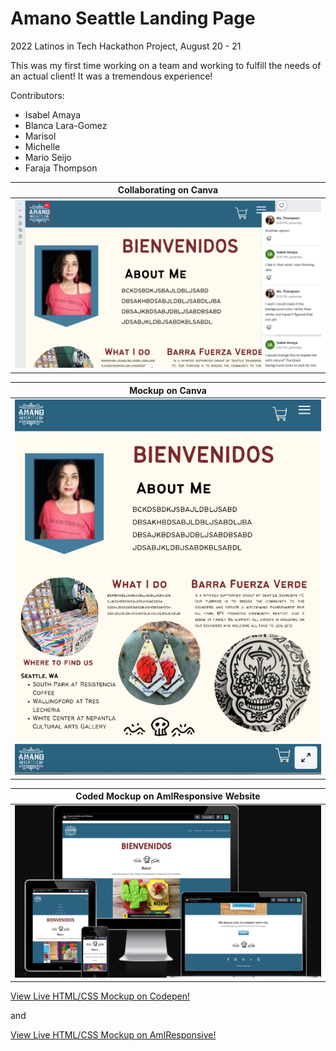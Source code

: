 # Amano Seattle Landing Page

2022 Latinos in Tech Hackathon Project, August 20 - 21

This was my first time working on a team and working to fulfill the needs of an actual client! It was a tremendous experience!

Contributors:

- Isabel Amaya
- Blanca Lara-Gomez
- Marisol
- Michelle
- Mario Seijo
- Faraja Thompson

|                                 <b>Collaborating on Canva</b>                                 |
| :-------------------------------------------------------------------------------------------: |
| ![Canva Mockup](https://github.com/Faraja17/amanoseattle/blob/main/images/canva.png?raw=true) |

|                                     <b>Mockup on Canva</b>                                     |
| :--------------------------------------------------------------------------------------------: |
| ![Canva Mockup](https://github.com/Faraja17/amanoseattle/blob/main/images/canva2.png?raw=true) |

|                            <b>Coded Mockup on AmIResponsive Website</b>                             |
| :-------------------------------------------------------------------------------------------------: |
| ![AmIResponsive](https://github.com/Faraja17/amanoseattle/blob/main/images/responsive.png?raw=true) |

[View Live HTML/CSS Mockup on Codepen!](https://codepen.io/faraja17/full/yLKZWQb)

and

[View Live HTML/CSS Mockup on AmIResponsive!](https://ui.dev/amiresponsive?url=https://codepen.io/faraja17/full/NWYJPQV)
